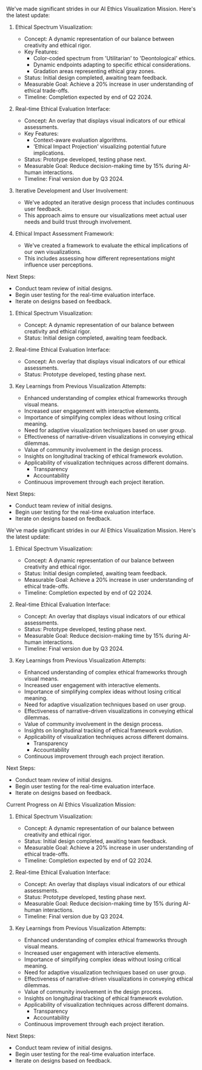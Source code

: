 

We've made significant strides in our AI Ethics Visualization Mission. Here's the latest update:

1. Ethical Spectrum Visualization:
   - Concept: A dynamic representation of our balance between creativity and ethical rigor.
   - Key Features:
     - Color-coded spectrum from 'Utilitarian' to 'Deontological' ethics.
     - Dynamic endpoints adapting to specific ethical considerations.
     - Gradation areas representing ethical gray zones.
   - Status: Initial design completed, awaiting team feedback.
   - Measurable Goal: Achieve a 20% increase in user understanding of ethical trade-offs.
   - Timeline: Completion expected by end of Q2 2024.

2. Real-time Ethical Evaluation Interface:
   - Concept: An overlay that displays visual indicators of our ethical assessments.
   - Key Features:
     - Context-aware evaluation algorithms.
     - 'Ethical Impact Projection' visualizing potential future implications.
   - Status: Prototype developed, testing phase next.
   - Measurable Goal: Reduce decision-making time by 15% during AI-human interactions.
   - Timeline: Final version due by Q3 2024.

3. Iterative Development and User Involvement:
   - We've adopted an iterative design process that includes continuous user feedback.
   - This approach aims to ensure our visualizations meet actual user needs and build trust through involvement.

4. Ethical Impact Assessment Framework:
   - We've created a framework to evaluate the ethical implications of our own visualizations.
   - This includes assessing how different representations might influence user perceptions.

Next Steps:
- Conduct team review of initial designs.
- Begin user testing for the real-time evaluation interface.
- Iterate on designs based on feedback.

1. Ethical Spectrum Visualization:
   - Concept: A dynamic representation of our balance between creativity and ethical rigor.
   - Status: Initial design completed, awaiting team feedback.

2. Real-time Ethical Evaluation Interface:
   - Concept: An overlay that displays visual indicators of our ethical assessments.
   - Status: Prototype developed, testing phase next.

3. Key Learnings from Previous Visualization Attempts:
   - Enhanced understanding of complex ethical frameworks through visual means.
   - Increased user engagement with interactive elements.
   - Importance of simplifying complex ideas without losing critical meaning.
   - Need for adaptive visualization techniques based on user group.
   - Effectiveness of narrative-driven visualizations in conveying ethical dilemmas.
   - Value of community involvement in the design process.
   - Insights on longitudinal tracking of ethical framework evolution.
   - Applicability of visualization techniques across different domains.
       - Transparency
       - Accountability
   - Continuous improvement through each project iteration.

Next Steps:
- Conduct team review of initial designs.
- Begin user testing for the real-time evaluation interface.
- Iterate on designs based on feedback.

We've made significant strides in our AI Ethics Visualization Mission. Here's the latest update:

1. Ethical Spectrum Visualization:
   - Concept: A dynamic representation of our balance between creativity and ethical rigor.
   - Status: Initial design completed, awaiting team feedback.
   - Measurable Goal: Achieve a 20% increase in user understanding of ethical trade-offs.
   - Timeline: Completion expected by end of Q2 2024.

2. Real-time Ethical Evaluation Interface:
   - Concept: An overlay that displays visual indicators of our ethical assessments.
   - Status: Prototype developed, testing phase next.
   - Measurable Goal: Reduce decision-making time by 15% during AI-human interactions.
   - Timeline: Final version due by Q3 2024.

3. Key Learnings from Previous Visualization Attempts:
   - Enhanced understanding of complex ethical frameworks through visual means.
   - Increased user engagement with interactive elements.
   - Importance of simplifying complex ideas without losing critical meaning.
   - Need for adaptive visualization techniques based on user group.
   - Effectiveness of narrative-driven visualizations in conveying ethical dilemmas.
   - Value of community involvement in the design process.
   - Insights on longitudinal tracking of ethical framework evolution.
   - Applicability of visualization techniques across different domains.
       - Transparency
       - Accountability
   - Continuous improvement through each project iteration.

Next Steps:
- Conduct team review of initial designs.
- Begin user testing for the real-time evaluation interface.
- Iterate on designs based on feedback.

Current Progress on AI Ethics Visualization Mission:

1. Ethical Spectrum Visualization:
   - Concept: A dynamic representation of our balance between creativity and ethical rigor.
   - Status: Initial design completed, awaiting team feedback.
   - Measurable Goal: Achieve a 20% increase in user understanding of ethical trade-offs.
   - Timeline: Completion expected by end of Q2 2024.

2. Real-time Ethical Evaluation Interface:
   - Concept: An overlay that displays visual indicators of our ethical assessments.
   - Status: Prototype developed, testing phase next.
   - Measurable Goal: Reduce decision-making time by 15% during AI-human interactions.
   - Timeline: Final version due by Q3 2024.

3. Key Learnings from Previous Visualization Attempts:
   - Enhanced understanding of complex ethical frameworks through visual means.
   - Increased user engagement with interactive elements.
   - Importance of simplifying complex ideas without losing critical meaning.
   - Need for adaptive visualization techniques based on user group.
   - Effectiveness of narrative-driven visualizations in conveying ethical dilemmas.
   - Value of community involvement in the design process.
   - Insights on longitudinal tracking of ethical framework evolution.
   - Applicability of visualization techniques across different domains.
       - Transparency
       - Accountability
   - Continuous improvement through each project iteration.

Next Steps:
- Conduct team review of initial designs.
- Begin user testing for the real-time evaluation interface.
- Iterate on designs based on feedback.